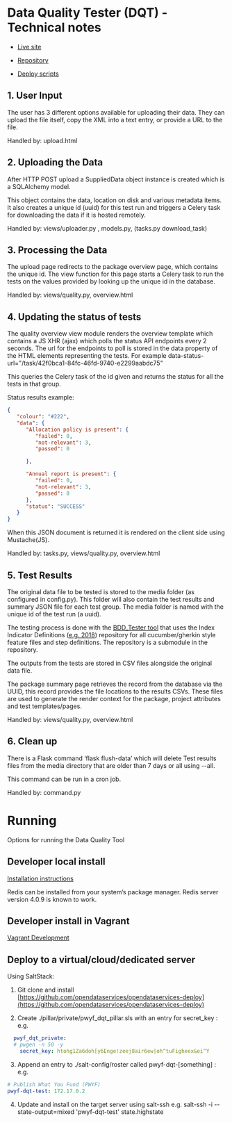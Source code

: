 # Data Quality Tester (DQT) - Technical notes

* [Live site](http://dataqualitytester.publishwhatyoufund.org/)

* [Repository](https://github.com/pwyf/data-quality-tester)

* [Deploy scripts](https://github.com/OpenDataServices/opendataservices-deploy/blob/master/salt/pwyf-dqt.sls)

## 1. User Input

The user has 3 different options available for uploading their data. They can upload the file itself, copy the XML into a text entry, or provide a URL to the file.

Handled by: upload.html

## 2. Uploading the Data

After HTTP POST upload a SuppliedData object instance is created which is a SQLAlchemy model. 

This object contains the data, location on disk and various metadata items. It also creates a unique id (uuid) for this test run and triggers a Celery task for downloading the data if it is hosted remotely.

Handled by: views/uploader.py , models.py, (tasks.py download_task)

## 3. Processing the Data

The upload page redirects to the package overview page, which contains the unique id. The view function for this page starts a Celery task to run the tests on the values provided by looking up the unique id in the database.

Handled by: views/quality.py, overview.html

## 4. Updating the status of tests 

The quality overview view module renders the overview template which contains a JS XHR (ajax) which polls the status API endpoints every 2 seconds. The url for the endpoints to poll is stored in the data property of the HTML elements representing the tests. For example data-status-url="/task/42f0bca1-84fc-46fd-9740-e2299aabdc75"

This queries the Celery task of the id given and returns the status for all the tests in that group. 

Status results example:

```json
{
   "colour": "#222",
   "data": {
      "Allocation policy is present": {
         "failed": 0,
         "not-relevant": 3,
         "passed": 0

      },

      "Annual report is present": {
         "failed": 0,
         "not-relevant": 3,
         "passed": 0
      },
      "status": "SUCCESS"
   }
}
```

When this JSON document is returned it is rendered on the client side using Mustache(JS).

Handled by: tasks.py, views/quality.py, overview.html

## 5. Test Results

The original data file to be tested is stored to the media folder (as configured in config.py). This folder will also contain the test results and summary JSON file for each test group. The media folder is named with the unique id of the test run (a uuid).

The testing process is done with the [BDD_Tester tool](https://github.com/pwyf/bdd-tester) that uses the Index Indicator Definitions ([e.g. 2018](https://github.com/pwyf/2018-index-indicator-definitions)) repository for all cucumber/gherkin style feature files and step definitions. The repository is a submodule in the repository. 

The outputs from the tests are stored in CSV files alongside the original data file.

The package summary page retrieves the record from the database via the UUID, this record provides the file locations to the results CSVs. These files are used to generate the render context for the package, project attributes and test templates/pages.

Handled by: views/quality.py, overview.html

## 6. Clean up

There is a Flask command ‘flask flush-data’ which will delete Test results files from the media directory that are older than 7 days or all using --all.

This command can be run in a cron job.

Handled by: command.py

# Running

Options for running the Data Quality Tool

## Developer local install

[Installation instructions](https://github.com/pwyf/data-quality-tester/blob/develop/README.md)

Redis can be installed from your system’s package manager. Redis server version 4.0.9 is known to work.

## Developer install in Vagrant

[Vagrant Development](https://github.com/pwyf/data-quality-tester/tree/develop-with-vagrant/vagrant)

## Deploy to a virtual/cloud/dedicated server

Using SaltStack:

1. Git clone and install  [https://github.com/opendataservices/opendataservices-deploy](https://github.com/opendataservices/opendataservices-deploy)

2. Create ./pillar/private/pwyf_dqt_pillar.sls with an entry for secret_key : e.g. 
```yaml
  pwyf_dqt_private:
  # pwgen -n 50 -y
    secret_key: htohg1Za6doh[y6Enge!zeej8air6ew|oh^tuFigheex&ei^Y
```

3. Append an entry to ./salt-config/roster called pwyf-dqt-[something] : e.g.

```yaml
# Publish What You Fund (PWYF)
pwyf-dqt-test: 172.17.0.2
```

4. Update and install on the target server using salt-ssh e.g. salt-ssh -i --state-output=mixed 'pwyf-dqt-test' state.highstate

